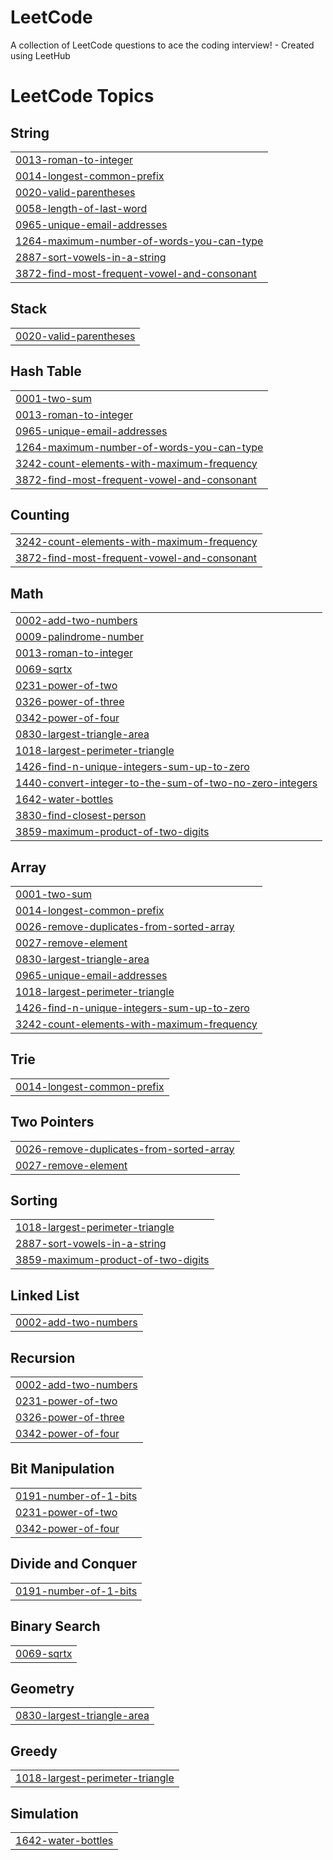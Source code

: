 # LeetCode
A collection of LeetCode questions to ace the coding interview! - Created using LeetHub

<!---LeetCode Topics Start-->
# LeetCode Topics
## String
|  |
| ------- |
| [0013-roman-to-integer](https://github.com/Pushkar-Kulkarni-00/LeetCode/tree/master/0013-roman-to-integer) |
| [0014-longest-common-prefix](https://github.com/Pushkar-Kulkarni-00/LeetCode/tree/master/0014-longest-common-prefix) |
| [0020-valid-parentheses](https://github.com/Pushkar-Kulkarni-00/LeetCode/tree/master/0020-valid-parentheses) |
| [0058-length-of-last-word](https://github.com/Pushkar-Kulkarni-00/LeetCode/tree/master/0058-length-of-last-word) |
| [0965-unique-email-addresses](https://github.com/Pushkar-Kulkarni-00/LeetCode/tree/master/0965-unique-email-addresses) |
| [1264-maximum-number-of-words-you-can-type](https://github.com/Pushkar-Kulkarni-00/LeetCode/tree/master/1264-maximum-number-of-words-you-can-type) |
| [2887-sort-vowels-in-a-string](https://github.com/Pushkar-Kulkarni-00/LeetCode/tree/master/2887-sort-vowels-in-a-string) |
| [3872-find-most-frequent-vowel-and-consonant](https://github.com/Pushkar-Kulkarni-00/LeetCode/tree/master/3872-find-most-frequent-vowel-and-consonant) |
## Stack
|  |
| ------- |
| [0020-valid-parentheses](https://github.com/Pushkar-Kulkarni-00/LeetCode/tree/master/0020-valid-parentheses) |
## Hash Table
|  |
| ------- |
| [0001-two-sum](https://github.com/Pushkar-Kulkarni-00/LeetCode/tree/master/0001-two-sum) |
| [0013-roman-to-integer](https://github.com/Pushkar-Kulkarni-00/LeetCode/tree/master/0013-roman-to-integer) |
| [0965-unique-email-addresses](https://github.com/Pushkar-Kulkarni-00/LeetCode/tree/master/0965-unique-email-addresses) |
| [1264-maximum-number-of-words-you-can-type](https://github.com/Pushkar-Kulkarni-00/LeetCode/tree/master/1264-maximum-number-of-words-you-can-type) |
| [3242-count-elements-with-maximum-frequency](https://github.com/Pushkar-Kulkarni-00/LeetCode/tree/master/3242-count-elements-with-maximum-frequency) |
| [3872-find-most-frequent-vowel-and-consonant](https://github.com/Pushkar-Kulkarni-00/LeetCode/tree/master/3872-find-most-frequent-vowel-and-consonant) |
## Counting
|  |
| ------- |
| [3242-count-elements-with-maximum-frequency](https://github.com/Pushkar-Kulkarni-00/LeetCode/tree/master/3242-count-elements-with-maximum-frequency) |
| [3872-find-most-frequent-vowel-and-consonant](https://github.com/Pushkar-Kulkarni-00/LeetCode/tree/master/3872-find-most-frequent-vowel-and-consonant) |
## Math
|  |
| ------- |
| [0002-add-two-numbers](https://github.com/Pushkar-Kulkarni-00/LeetCode/tree/master/0002-add-two-numbers) |
| [0009-palindrome-number](https://github.com/Pushkar-Kulkarni-00/LeetCode/tree/master/0009-palindrome-number) |
| [0013-roman-to-integer](https://github.com/Pushkar-Kulkarni-00/LeetCode/tree/master/0013-roman-to-integer) |
| [0069-sqrtx](https://github.com/Pushkar-Kulkarni-00/LeetCode/tree/master/0069-sqrtx) |
| [0231-power-of-two](https://github.com/Pushkar-Kulkarni-00/LeetCode/tree/master/0231-power-of-two) |
| [0326-power-of-three](https://github.com/Pushkar-Kulkarni-00/LeetCode/tree/master/0326-power-of-three) |
| [0342-power-of-four](https://github.com/Pushkar-Kulkarni-00/LeetCode/tree/master/0342-power-of-four) |
| [0830-largest-triangle-area](https://github.com/Pushkar-Kulkarni-00/LeetCode/tree/master/0830-largest-triangle-area) |
| [1018-largest-perimeter-triangle](https://github.com/Pushkar-Kulkarni-00/LeetCode/tree/master/1018-largest-perimeter-triangle) |
| [1426-find-n-unique-integers-sum-up-to-zero](https://github.com/Pushkar-Kulkarni-00/LeetCode/tree/master/1426-find-n-unique-integers-sum-up-to-zero) |
| [1440-convert-integer-to-the-sum-of-two-no-zero-integers](https://github.com/Pushkar-Kulkarni-00/LeetCode/tree/master/1440-convert-integer-to-the-sum-of-two-no-zero-integers) |
| [1642-water-bottles](https://github.com/Pushkar-Kulkarni-00/LeetCode/tree/master/1642-water-bottles) |
| [3830-find-closest-person](https://github.com/Pushkar-Kulkarni-00/LeetCode/tree/master/3830-find-closest-person) |
| [3859-maximum-product-of-two-digits](https://github.com/Pushkar-Kulkarni-00/LeetCode/tree/master/3859-maximum-product-of-two-digits) |
## Array
|  |
| ------- |
| [0001-two-sum](https://github.com/Pushkar-Kulkarni-00/LeetCode/tree/master/0001-two-sum) |
| [0014-longest-common-prefix](https://github.com/Pushkar-Kulkarni-00/LeetCode/tree/master/0014-longest-common-prefix) |
| [0026-remove-duplicates-from-sorted-array](https://github.com/Pushkar-Kulkarni-00/LeetCode/tree/master/0026-remove-duplicates-from-sorted-array) |
| [0027-remove-element](https://github.com/Pushkar-Kulkarni-00/LeetCode/tree/master/0027-remove-element) |
| [0830-largest-triangle-area](https://github.com/Pushkar-Kulkarni-00/LeetCode/tree/master/0830-largest-triangle-area) |
| [0965-unique-email-addresses](https://github.com/Pushkar-Kulkarni-00/LeetCode/tree/master/0965-unique-email-addresses) |
| [1018-largest-perimeter-triangle](https://github.com/Pushkar-Kulkarni-00/LeetCode/tree/master/1018-largest-perimeter-triangle) |
| [1426-find-n-unique-integers-sum-up-to-zero](https://github.com/Pushkar-Kulkarni-00/LeetCode/tree/master/1426-find-n-unique-integers-sum-up-to-zero) |
| [3242-count-elements-with-maximum-frequency](https://github.com/Pushkar-Kulkarni-00/LeetCode/tree/master/3242-count-elements-with-maximum-frequency) |
## Trie
|  |
| ------- |
| [0014-longest-common-prefix](https://github.com/Pushkar-Kulkarni-00/LeetCode/tree/master/0014-longest-common-prefix) |
## Two Pointers
|  |
| ------- |
| [0026-remove-duplicates-from-sorted-array](https://github.com/Pushkar-Kulkarni-00/LeetCode/tree/master/0026-remove-duplicates-from-sorted-array) |
| [0027-remove-element](https://github.com/Pushkar-Kulkarni-00/LeetCode/tree/master/0027-remove-element) |
## Sorting
|  |
| ------- |
| [1018-largest-perimeter-triangle](https://github.com/Pushkar-Kulkarni-00/LeetCode/tree/master/1018-largest-perimeter-triangle) |
| [2887-sort-vowels-in-a-string](https://github.com/Pushkar-Kulkarni-00/LeetCode/tree/master/2887-sort-vowels-in-a-string) |
| [3859-maximum-product-of-two-digits](https://github.com/Pushkar-Kulkarni-00/LeetCode/tree/master/3859-maximum-product-of-two-digits) |
## Linked List
|  |
| ------- |
| [0002-add-two-numbers](https://github.com/Pushkar-Kulkarni-00/LeetCode/tree/master/0002-add-two-numbers) |
## Recursion
|  |
| ------- |
| [0002-add-two-numbers](https://github.com/Pushkar-Kulkarni-00/LeetCode/tree/master/0002-add-two-numbers) |
| [0231-power-of-two](https://github.com/Pushkar-Kulkarni-00/LeetCode/tree/master/0231-power-of-two) |
| [0326-power-of-three](https://github.com/Pushkar-Kulkarni-00/LeetCode/tree/master/0326-power-of-three) |
| [0342-power-of-four](https://github.com/Pushkar-Kulkarni-00/LeetCode/tree/master/0342-power-of-four) |
## Bit Manipulation
|  |
| ------- |
| [0191-number-of-1-bits](https://github.com/Pushkar-Kulkarni-00/LeetCode/tree/master/0191-number-of-1-bits) |
| [0231-power-of-two](https://github.com/Pushkar-Kulkarni-00/LeetCode/tree/master/0231-power-of-two) |
| [0342-power-of-four](https://github.com/Pushkar-Kulkarni-00/LeetCode/tree/master/0342-power-of-four) |
## Divide and Conquer
|  |
| ------- |
| [0191-number-of-1-bits](https://github.com/Pushkar-Kulkarni-00/LeetCode/tree/master/0191-number-of-1-bits) |
## Binary Search
|  |
| ------- |
| [0069-sqrtx](https://github.com/Pushkar-Kulkarni-00/LeetCode/tree/master/0069-sqrtx) |
## Geometry
|  |
| ------- |
| [0830-largest-triangle-area](https://github.com/Pushkar-Kulkarni-00/LeetCode/tree/master/0830-largest-triangle-area) |
## Greedy
|  |
| ------- |
| [1018-largest-perimeter-triangle](https://github.com/Pushkar-Kulkarni-00/LeetCode/tree/master/1018-largest-perimeter-triangle) |
## Simulation
|  |
| ------- |
| [1642-water-bottles](https://github.com/Pushkar-Kulkarni-00/LeetCode/tree/master/1642-water-bottles) |
<!---LeetCode Topics End-->
